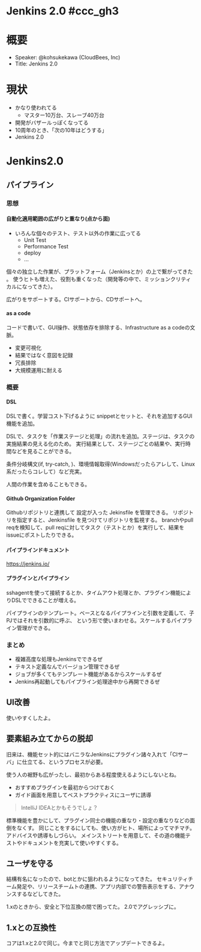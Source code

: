 Jenkins 2.0 #ccc_gh3
====================

# 概要
- Speaker: @kohsukekawa (CloudBees, Inc)
- Title: Jenkins 2.0

# 現状
- かなり使われてる
    - マスター10万台、スレーブ40万台
- 開発がバザールっぽくなってる
- 10周年のとき、「次の10年はどうする」
- Jenkins 2.0

# Jenkins2.0
## パイプライン
### 思想
#### 自動化適用範囲の広がりと重なり(点から面)

- いろんな個々のテスト、テスト以外の作業に広ってる
    - Unit Test
    - Performance Test
	- deploy
	- ...
	
個々の独立した作業が、プラットフォーム（Jenkinsとか）の上で繋がってきた	。
使うヒトも増えた、役割も重くなった（開発等の中で、ミッションクリティカルになってきた）。

広がりをサポートする。CIサポートから、CDサポートへ。


#### as a code
コードで書いて、GUI操作、状態依存を排除する、Infrastructure as a codeの文脈。

- 変更可視化
- 結果ではなく意図を記録
- 冗長排除
- 大規模運用に耐える

### 概要
#### DSL
DSLで書く。学習コスト下げるように snippetとセットと、それを追加するGUI機能を追加。

DSLで、タスクを「作業ステージと処理」の流れを追加。ステージは、タスクの実施結果の見える化のため。
実行結果として、ステージごとの結果や、実行時間などを見ることができる。

条件分岐構文(if, try-catch, )、環境情報取得(Windowsだったらアレして、Linux系だったらコレして）など充実。

人間の作業を含めることもできる。

#### Github Organization Folder
Githubリポジトリと連携して 設定が入った Jekinsfile を管理できる。
リポジトリを指定すると、Jenkinsfile を見つけてリポジトリを監視する。
branchやpull reqを検知して、pull reqに対してタスク（テストとか）を実行して、結果をissueにポストしたりできる。

#### パイプラインドキュメント
https://jenkins.io/

#### プラグインとパイプライン
sshagentを使って接続するとか、タイムアウト処理とか、プラグイン機能によりDSLでできることが増える。

パイプラインのテンプレート。ベースとなるパイプラインと引数を定義して、子PJではそれを引数的に呼ぶ、
という形で使いまわせる。スケールするパイプライン管理ができる。

### まとめ

- 複雑高度な処理もJenkinsでできるぜ
- テキスト定義なんでバージョン管理できるぜ
- ジョブが多くてもテンプレート機能があるからスケールするぜ
- Jenkins再起動してもパイプライン処理途中から再開できるぜ


## UI改善
使いやすくしたよ。

## 要素組み立てからの脱却
旧来は、機能セット的にはバニラなJenkinsにプラグイン諸々入れて「CIサーバ」に仕立てる、というプロセスが必要。

使う人の裾野も広がったし、最初からある程度使えるようにしないとね。

- おすすめプラグインを最初からつけておく
- ガイド画面を用意してベストプラクティスにユーザに誘導

> IntelliJ IDEAとかもそうでしょ？


標準機能を豊かにして、プラグイン同士の機能の重なり・設定の重なりなどの面倒をなくす。
同じことをするにしても、使い方がヒト、場所によってマチマチ。アドバイスや誘導もしづらい。
メインストリートを用意して、その道の機能テストやドキュメントを充実して使いやすくする。

## ユーザを守る
結構有名になったので、botとかに狙われるようになってきた。
セキュリティチーム発足や、リリースチームトの連携、アプリ内部での警告表示をする、アナウンスするなどしてきた。

1.xのときから、安全と下位互換の間で困ってた。
2.0でアグレッシブに。

## 1.xとの互換性
コアは1.xと2.0で同じ。今までと同じ方法でアップデートできるよ。



